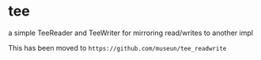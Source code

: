 # tee
a simple TeeReader and TeeWriter for mirroring read/writes to another impl


This has been moved to `https://github.com/museun/tee_readwrite`

